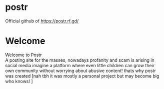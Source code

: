 # postr
Official github of https://postr.rf.gd/


# Welcome

Welcome to Postr
<br>
A posting site for the masses, nowadays profanity and scam is arising in social media imagine a platform where even little children can grow their own community without worrying about abusive content! thats why postr was created [nah tbh it was mostly a personal project but may become big who knows! ]
